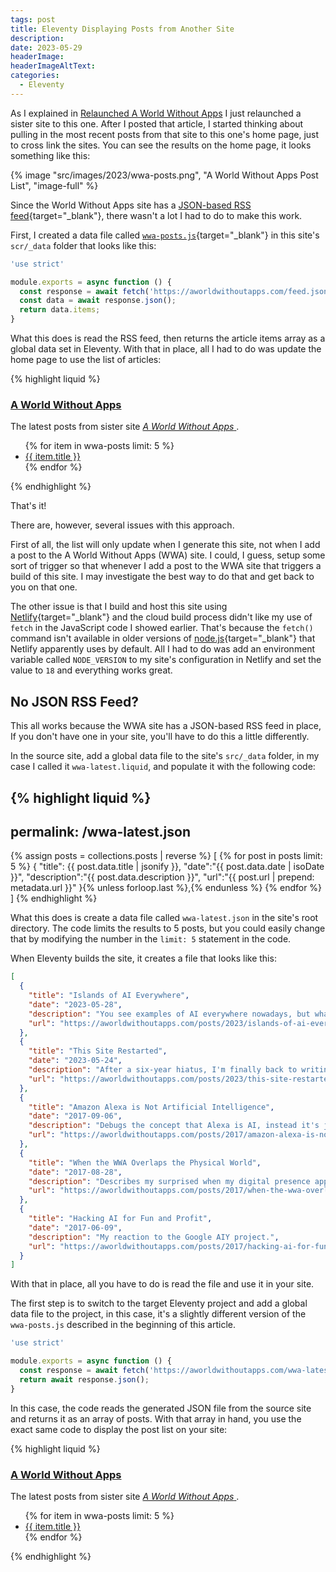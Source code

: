 ```yaml
---
tags: post
title: Eleventy Displaying Posts from Another Site
description: 
date: 2023-05-29
headerImage: 
headerImageAltText: 
categories:
  - Eleventy
---
```


As I explained in [Relaunched A World Without Apps](/posts/2023/relaunched-a-world-without-apps/) I just relaunched a sister site to this one. After I posted that article, I started thinking about pulling in the most recent posts from that site to this one's home page, just to cross link the sites. You can see the results on the home page, it looks something like this:

{% image "src/images/2023/wwa-posts.png", "A World Without Apps Post List", "image-full" %}

Since the World Without Apps site has a [JSON-based RSS feed](https://aworldwithoutapps.com/feed.json){target="_blank"}, there wasn't a lot I had to do to make this work. 

First, I created a data file called [`wwa-posts.js`](https://github.com/johnwargo/johnwargo-static-11ty/blob/main/src/_data/wwa-posts.js){target="_blank"} in this site's `scr/_data` folder that looks like this:

```js
'use strict'

module.exports = async function () {
  const response = await fetch('https://aworldwithoutapps.com/feed.json');
  const data = await response.json();
  return data.items;
}
```

What this does is read the RSS feed, then returns the article items array as a global data set in Eleventy. With that in place, all I had to do was update the home page to use the list of articles:

{% highlight liquid %}
<h3>
  <a href="https://aworldwithoutapps.com" target="_blank">A World Without Apps</a>
</h3>
<p>The latest posts from sister site
  <a href="https://aworldwithoutapps.com" target="_blank">
    <em>A World Without Apps</em>
  </a>.
</p>
<ul>
  {% for item in wwa-posts limit: 5 %}
    <li>
      <a href="{{ item.url }}" target="_blank">{{ item.title }}</a>
    </li>
  {% endfor %}
</ul>
{% endhighlight %}

That's it! 

There are, however, several issues with this approach. 

First of all, the list will only update when I generate this site, not when I add a post to the A World Without Apps (WWA) site. I could, I guess, setup some sort of trigger so that whenever I add a post to the WWA site that triggers a build of this site. I may investigate the best way to do that and get back to you on that one. 

The other issue is that I build and host this site using [Netlify](https://netlify.com){target="_blank"} and the cloud build process didn't like my use of `fetch` in the JavaScript code I showed earlier. That's because the `fetch()` command isn't available in older versions of [node.js](https://nodejs.org/en){target="_blank"} that Netlify apparently uses by default. All I had to do was add an environment variable called `NODE_VERSION` to my site's configuration in Netlify and set the value to `18` and everything works great.

## No JSON RSS Feed?

This all works because the WWA site has a JSON-based RSS feed in place, If you don't have one in your site, you'll have to do this a little differently. 

In the source site, add a global data file to the site's `src/_data` folder, in my case I called it `wwa-latest.liquid`, and populate it with the following code:

{% highlight liquid %}
---
permalink: /wwa-latest.json
---

{% assign posts = collections.posts | reverse %}
[
{% for post in posts limit: 5 %}
  {
  "title": {{ post.data.title | jsonify }},
  "date":"{{ post.data.date | isoDate }}",
  "description":"{{ post.data.description }}",
  "url":"{{ post.url | prepend: metadata.url }}"
  }{% unless forloop.last %},{% endunless %}
{% endfor %}
]
{% endhighlight %}

What this does is create a data file called `wwa-latest.json` in the site's root directory. The code limits the results to 5 posts, but you could easily change that by modifying the number in the `limit: 5` statement in the code.

When Eleventy builds the site, it creates a file that looks like this:

```json
[
  {
    "title": "Islands of AI Everywhere",
    "date": "2023-05-28",
    "description": "You see examples of AI everywhere nowadays, but what we don't see is many examples of multiple models wired together to accomplish something. What we have is little islands of AI which minimizes its impact.",
    "url": "https://aworldwithoutapps.com/posts/2023/islands-of-ai-everywhere/"
  },
  {
    "title": "This Site Restarted",
    "date": "2023-05-24",
    "description": "After a six-year hiatus, I'm finally back to writing articles on this site. Here's why...",
    "url": "https://aworldwithoutapps.com/posts/2023/this-site-restarted/"
  },
  {
    "title": "Amazon Alexa is Not Artificial Intelligence",
    "date": "2017-09-06",
    "description": "Debugs the concept that Alexa is AI, instead it's just a bunch of discrete Machine Learning models.",
    "url": "https://aworldwithoutapps.com/posts/2017/amazon-alexa-is-not-artificial-intelligence/"
  },
  {
    "title": "When the WWA Overlaps the Physical World",
    "date": "2017-08-28",
    "description": "Describes my surprised when my digital presence appeared in the real world.",
    "url": "https://aworldwithoutapps.com/posts/2017/when-the-wwa-overlaps-the-physical-world/"
  },
  {
    "title": "Hacking AI for Fun and Profit",
    "date": "2017-06-09",
    "description": "My reaction to the Google AIY project.",
    "url": "https://aworldwithoutapps.com/posts/2017/hacking-ai-for-fun-and-profit/"
  }
]
```

With that in place, all you have to do is read the file and use it in your site.

The first step is to switch to the target Eleventy project and add a global data file to the project, in this case, it's a slightly different version of the `wwa-posts.js` described in the beginning of this article.

```js
'use strict'

module.exports = async function () {
  const response = await fetch('https://aworldwithoutapps.com/wwa-latest.json');
  return await response.json();
}
```

In this case, the code reads the generated JSON file from the source site and returns it as an array of posts. With that array in hand, you use the exact same code to display the post list on your site:

{% highlight liquid %}
<h3>
  <a href="https://aworldwithoutapps.com" target="_blank">A World Without Apps</a>
</h3>
<p>The latest posts from sister site
  <a href="https://aworldwithoutapps.com" target="_blank">
    <em>A World Without Apps</em>
  </a>.
</p>
<ul>
  {% for item in wwa-posts limit: 5 %}
    <li>
      <a href="{{ item.url }}" target="_blank">{{ item.title }}</a>
    </li>
  {% endfor %}
</ul>
{% endhighlight %}
